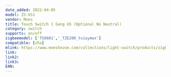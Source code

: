 ```yaml
---
date_added: 2022-04-05
model: ZS-US1
vendor: Moes
title: Touch Switch 1 Gang US (Optional No Neutral)
category: switch
supports: on/off
zigbeemodel: ['TS0601','_TZE200_tviaymwx']
compatible: [zha]
mlink: https://www.moeshouse.com/collections/light-switch/products/zigbee-wall-touch-smart-light-switch-with-neutral-wire-no-neutral-wire-no-capacitor-needed-smart-life-tuya-2-3-way-muilti-control-association-hub-required-1-gang-white-us?variant=39797103034449
link: 
link2: 
link3: 
EAN: 
---
```

